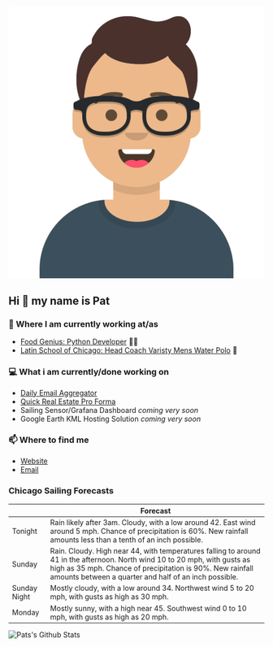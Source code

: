 [![Social banner for p-j-falconer](https://raw.githubusercontent.com/P-J-FALCONER/P-J-FALCONER/master/assets/avataaars.svg)](https://patfalconer.com/)
## Hi :wave: my name is Pat

### 💼 Where I am currently working at/as
- [Food Genius: Python Developer](https://getfoodgenius.com/) 🍔🐍
- [Latin School of Chicago: Head Coach Varisty Mens Water Polo](https://www.latinschool.org/) 🤽


### 💻 What i am currently/done working on
 - [Daily Email Aggregator](https://github.com/P-J-FALCONER/dott_daily_mail)
 - [Quick Real Estate Pro Forma](https://github.com/P-J-FALCONER/henry)
 - Sailing Sensor/Grafana Dashboard *coming very soon*
 - Google Earth KML Hosting Solution *coming very soon*

### 📫 Where to find me
 - [Website](https://patfalconer.com/)
 - [Email](mailto:patrick.j.falconer@gmail.com)


### Chicago Sailing Forecasts
|   | Forecast  |
|---|---|
| Tonight | Rain likely after 3am. Cloudy, with a low around 42. East wind around 5 mph. Chance of precipitation is 60%. New rainfall amounts less than a tenth of an inch possible. |
| Sunday | Rain. Cloudy. High near 44, with temperatures falling to around 41 in the afternoon. North wind 10 to 20 mph, with gusts as high as 35 mph. Chance of precipitation is 90%. New rainfall amounts between a quarter and half of an inch possible. |
| Sunday Night | Mostly cloudy, with a low around 34. Northwest wind 5 to 20 mph, with gusts as high as 30 mph. |
| Monday | Mostly sunny, with a high near 45. Southwest wind 0 to 10 mph, with gusts as high as 20 mph. |

![Pats's Github Stats](https://github-readme-stats.vercel.app/api?username=p-j-falconer&show_icons=true&theme=radical)

